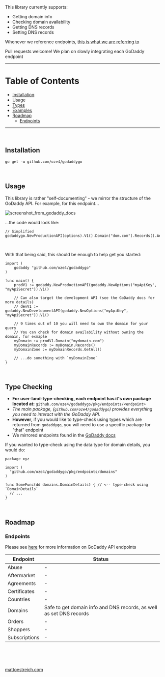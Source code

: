 This library currently supports:

 - Getting domain info
 - Checking domain availability
 - Getting DNS records
 - Setting DNS records

Whenever we reference endpoints, [this is what we are referring to](https://developer.godaddy.com/doc)

Pull requests welcome! We plan on slowly integrating each GoDaddy endpoint

---

# Table of Contents

- [Installation](#installation)
- [Usage](#usage)
- [Types](#type-checking)
- [Examples](https://github.com/oze4/godaddygo/tree/master/examples)
- [Roadmap](#roadmap)
  - [Endpoints](#endpoints)

---

<br />

## Installation

`go get -u github.com/oze4/godaddygo`

<br />

## Usage

This library is rather "self-documenting" - we mirror the structure of the GoDaddy API. For example, for this endpoint...

![screenshot_from_godaddy_docs](https://i.imgur.com/tN2IveY.png)

...the code would look like:

```golang
// Simplified
godaddygo.NewProductionAPI(options).V1().Domain("dom.com").Records().Add(newDNSRecord)
```

<br />

With that being said, this should be enough to help get you started:

```golang
import (
	godaddy "github.com/oze4/godaddygo"
)

func main() {
	prodV1 := godaddy.NewProductionAPI(godaddy.NewOptions("myApiKey", "myApiSecret")).V1()
	
	// Can also target the development API (see the GoDaddy docs for more details)
	// devV1 := godaddy.NewDevelopmentAPI(godaddy.NewOptions("myApiKey", "myApiSecret")).V1()
	
	// 9 times out of 10 you will need to own the domain for your query
	// You can check for domain availability without owning the domain, for exmaple
	myDomain := prodV1.Domain("mydomain.com")
	myDomainRecords := myDomain.Records()
	myDomainZone := myDomainRecords.GetAll()

	// ...do something with `myDomainZone`
}
```

<br />

## Type Checking

- **For user-land-type-checking, each endpoint has it's own package located at:** `github.com/oze4/godaddygo/pkg/endpoints/<endpoint>`
- _The main package, (`github.com/oze4/godaddygo`) provides everything you need to interact with the GoDaddy API_.
- **However**, if you would like to type-check using types which are returned from `godaddygo`, you will need to use a specific package for "that" endpoint
- We mirrored endpoints found in the [GoDaddy docs](https://developer.godaddy.com/doc)

If you wanted to type-check using the data type for domain details, you would do:

```golang
package xyz

import (
  "github.com/oze4/godaddygo/pkg/endpoints/domains"
)

func SomeFunc(dd domains.DomainDetails) { // <-- type-check using `DomainDetails`
  // ...
}
```

<br />

## Roadmap

### Endpoints

Please see [here](https://developer.godaddy.com/doc) for more information on GoDaddy API endpoints

| Endpoint      | Status          |
| ------------- | --------------- |
| Abuse         | - |
| Aftermarket   | - |
| Agreements    | - |
| Certificates  | - |
| Countries     | - |
| Domains       | Safe to get domain info and DNS records, as well as set DNS records  |
| Orders        | - |
| Shoppers      | - |
| Subscriptions | - |

<br />
<br />
<br />

[mattoestreich.com](https://mattoestreich.com)
